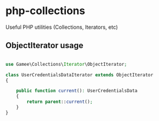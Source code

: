# php-collections
Useful PHP utilities (Collections, Iterators, etc)

## ObjectIterator usage

```php

use Gamee\Collections\Iterator\ObjectIterator;

class UserCredentialsDataIterator extends ObjectIterator
{

	public function current(): UserCredentialsData
	{
		return parent::current();
	}
}
```
